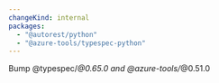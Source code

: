 ```yaml
---
changeKind: internal
packages:
  - "@autorest/python"
  - "@azure-tools/typespec-python"
---
```


Bump @typespec/*@0.65.0 and @azure-tools/*@0.51.0